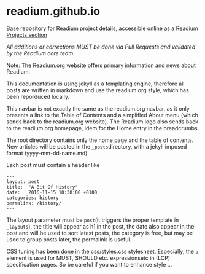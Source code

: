 # readium.github.io
Base repository for Readium project details, accessible online as a [Readium Projects section](http://readium.github.io)

*All additions or corrections MUST be done via Pull Requests and validated by the Readium core team.* 

Note: The [Readium.org](http://readium.org) website offers primary information and news about Readium.

This documentation is using jekyll as a templating engine, therefore all posts are written in markdown and use the readium.org style, which has been reporduced locally. 

This navbar is not exactly the same as the readium.org navbar, as it only presents a link to the Table of Contents and a simplified About menu (which sends back to the readium.org website). The Readium logo also sends back to the readium.org homepage, idem for the Home entry in the breadcrumbs. 

The root directory contains only the home page and the table of contents. New articles will be posted in the `_posts`directory, with a jekyll imposed format (yyyy-mm-dd-name.md).

Each post must contain a header like 

```
---
layout: post
title:  "A Bit Of History"
date:   2016-11-15 10:30:00 +0100
categories: history
permalink: /history/
---
```

The layout parameter must be `post`(it triggers the proper template in `_layouts`), the title will appear as h1 in the post, the date also appear in the post and will be used to sort latest posts, the category is free, but may be used to group posts later, the permalink is useful.

CSS tuning has been done in the css/styles.css stylesheet. Especially, the `b` element is used for MUST, SHOULD etc. expressionsetc in  (LCP) specification pages. So be careful if you want to enhance style ...

 
